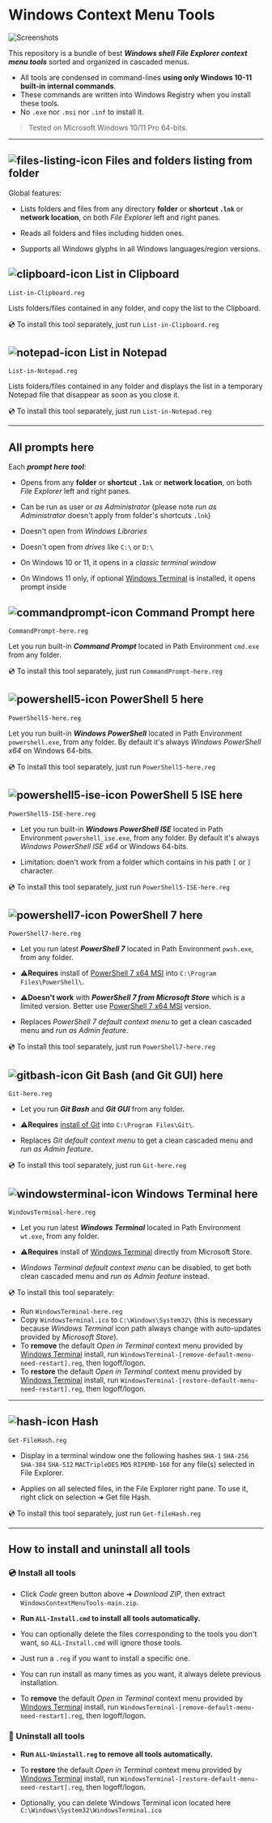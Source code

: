 # Windows Context Menu Tools

![Screenshots](/readme-images/WindowsContextMenuTools-screenshots.jpg "Screenshots of Windows Context Menu Tools")

This repository is a bundle of best ***Windows shell File Explorer context menu tools*** sorted and organized in cascaded menus.

- All tools are condensed in command-lines **using only Windows 10-11 built-in internal commands**.
- These commands are written into Windows Registry when you install these tools.
- No `.exe` nor `.msi` nor `.inf` to install it.

> Tested on Microsoft Windows 10/11 Pro 64-bits.

---

## ![files-listing-icon] Files and folders listing from folder

Global features:

- Lists folders and files from any directory **folder** or **shortcut `.lnk`** or **network location**, on both *File Explorer* left and right panes.

- Reads all folders and files including hidden ones.

- Supports all Windows glyphs in all Windows languages/region versions.

## ![clipboard-icon] List in Clipboard

`List-in-Clipboard.reg`

Lists folders/files contained in any folder, and copy the list to the Clipboard.

💿 To install this tool separately, just run `List-in-Clipboard.reg`

## ![notepad-icon] List in Notepad

`List-in-Notepad.reg`

Lists folders/files contained in any folder and displays the list in a temporary Notepad file that disappear as soon as you close it.

💿 To install this tool separately, just run `List-in-Notepad.reg`

---

## All prompts here

Each ***prompt here tool***:

- Opens from any **folder** or **shortcut `.lnk`** or **network location**, on both *File Explorer* left and right panes.

- Can be run as user or *as Administrator* (please note *run as Administrator* doesn't apply from folder's shortcuts `.lnk`)

- Doesn't open from *Windows Libraries*

- Doesn't open from *drives* like `C:\` or `D:\`

- On Windows 10 or 11, it opens in a *classic terminal window*

- On Windows 11 only, if optional [Windows Terminal] is installed, it opens prompt inside

## ![commandprompt-icon] Command Prompt here

`CommandPrompt-here.reg`

Let you run built-in ***Command Prompt*** located in Path Environment `cmd.exe` from any folder.

💿 To install this tool separately, just run `CommandPrompt-here.reg`

## ![powershell5-icon] PowerShell 5 here

`PowerShell5-here.reg`

Let you run built-in ***Windows PowerShell*** located in Path Environment `powershell.exe`, from any folder. By default it's always *Windows PowerShell x64* on Windows 64-bits.

💿 To install this tool separately, just run `PowerShell5-here.reg`

## ![powershell5-ise-icon] PowerShell 5 ISE here

`PowerShell5-ISE-here.reg`

- Let you run built-in ***Windows PowerShell ISE*** located in Path Environment `powershell_ise.exe`, from any folder. By default it's always *Windows PowerShell ISE x64* or Windows 64-bits.

- Limitation: doen't work from a folder which contains in his path `[` or `]` character.

💿 To install this tool separately, just run `PowerShell5-ISE-here.reg`

## ![powershell7-icon] PowerShell 7 here

`PowerShell7-here.reg`

- Let you run latest ***PowerShell 7*** located in Path Environment `pwsh.exe`, from any folder.

- ⚠**Requires** install of [PowerShell 7 x64 MSI] into `C:\Program Files\PowerShell\`.

- ⚠**Doesn't work** with ***PowerShell 7 from Microsoft Store*** which is a limited version. Better use [PowerShell 7 x64 MSI] version.

- Replaces *PowerShell 7 default context menu* to get a clean cascaded menu and *run as Admin feature*.

💿 To install this tool separately, just run `PowerShell7-here.reg`

[PowerShell 7 x64 MSI]: https://docs.microsoft.com/en-us/powershell/scripting/install/installing-powershell-on-windows

## ![gitbash-icon] Git Bash (and Git GUI) here

`Git-here.reg`

- Let you run ***Git Bash*** and ***Git GUI*** from any folder.

- ⚠**Requires** [install of Git] into `C:\Program Files\Git\`.

[install of Git]: <https://git-scm.com/download/win>

- Replaces *Git default context menu* to get a clean cascaded menu and *run as Admin feature*.

💿 To install this tool separately, just run `Git-here.reg`

## ![windowsterminal-icon] Windows Terminal here

`WindowsTerminal-here.reg`

- Let you run latest ***Windows Terminal*** located in Path Environment `wt.exe`, from any folder.

- ⚠**Requires** install of [Windows Terminal] directly from Microsoft Store.

- *Windows Terminal default context menu* can be disabled, to get both clean cascaded menu and *run as Admin feature* instead.

💿 To install this tool separately:

- Run `WindowsTerminal-here.reg`
- Copy `WindowsTerminal.ico` to `C:\Windows\System32\` (this is necessary because *Windows Terminal* icon path always change with auto-updates provided by *Microsoft Store*).
- To **remove** the default *Open in Terminal* context menu provided by [Windows Terminal] install, run `WindowsTerminal-[remove-default-menu-need-restart].reg`, then logoff/logon.
- To **restore** the default *Open in Terminal* context menu provided by [Windows Terminal] install, run `WindowsTerminal-[restore-default-menu-need-restart].reg`, then logoff/logon.

---

## ![hash-icon] Hash

`Get-FileHash.reg`

- Display in a terminal window one the following hashes `SHA-1` `SHA-256` `SHA-384` `SHA-512` `MACTripleDES` `MD5` `RIPEMD-160` for any file(s) selected in File Explorer.

- Applies on all selected files, in the File Explorer right pane. To use it, right click on selection ➜ Get file Hash.

💿 To install this tool separately, just run `Get-fileHash.reg`

---

## How to install and uninstall all tools

### 💿 Install all tools

- Click *Code* green button above ➜ *Download ZIP*, then extract `WindowsContextMenuTools-main.zip`.

- **Run `ALL-Install.cmd` to install all tools automatically.**

- You can optionally delete the files corresponding to the tools you don't want, so `ALL-Install.cmd` will ignore those tools.

- Just run a `.reg` if you want to install a specific one.

- You can run install as many times as you want, it always delete previous installation.

- To **remove** the default *Open in Terminal* context menu provided by [Windows Terminal] install, run `WindowsTerminal-[remove-default-menu-need-restart].reg`, then logoff/logon.

### 🚫 Uninstall all tools

- **Run `ALL-Uninstall.reg` to remove all tools automatically.**

- To **restore** the default *Open in Terminal* context menu provided by [Windows Terminal] install, run `WindowsTerminal-[restore-default-menu-need-restart].reg`, then logoff/logon.

- Optionally, you can delete Windows Terminal icon located here `C:\Windows\System32\WindowsTerminal.ico`

[files-listing-icon]: /readme-images/files-h42px.png

[clipboard-icon]: /readme-images/Clipobard-h32px.png

[notepad-icon]: /readme-images/Notepad-h32px.png

[commandprompt-icon]: /readme-images/CommandPrompt-h32px.png

[powershell5-icon]: /readme-images/PowerShell5-h32px.svg

[powershell5-ise-icon]: /readme-images/PowerShell5-ISE-h32px.png

[powershell7-icon]: /readme-images/PowerShell7-h32px.svg

[gitbash-icon]: /readme-images/GitBash-h32px.svg

[windowsterminal-icon]: /readme-images/WindowsTerminal-h32px.svg

[hash-icon]: /readme-images/Hash-h32px.png

[Windows Terminal]: https://www.microsoft.com/store/productId/9N0DX20HK701
